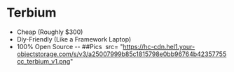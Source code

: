 # Terbium

- Cheap (Roughly $300)
- Diy-Friendly (Like a Framework Laptop) 
- 100% Open Source
--
##Pics
  <img> src= "https://hc-cdn.hel1.your-objectstorage.com/s/v3/a25007999b85c1815798e0bb96764b42357755cc_terbium_v1.png"
